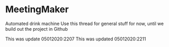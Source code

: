 # MeetingMaker
Automated drink machine
Use this thread for general stuff for now, until we build out the project in Github

This was update 05012020:2207
This was updated 05012020:2211
